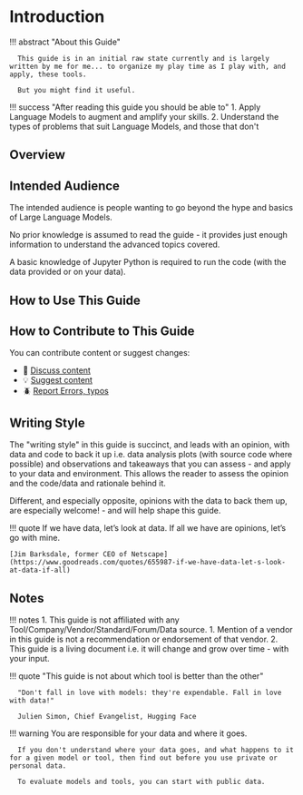 # Introduction

!!! abstract "About this Guide"

      This guide is in an initial raw state currently and is largely written by me for me... to organize my play time as I play with, and apply, these tools.

      But you might find it useful.

!!! success "After reading this guide you should be able to"
    1. Apply Language Models to augment and amplify your skills.
    2. Understand the types of problems that suit Language Models, and those that don't

## Overview




## Intended Audience

The intended audience is people wanting to go beyond the hype and basics of Large Language Models.

No prior knowledge is assumed to read the guide - it provides just enough information to understand the advanced topics covered.

A basic knowledge of Jupyter Python is required to run the code (with the data provided or on your data).


## How to Use This Guide


## How to Contribute to This Guide

 You can contribute content or suggest changes:

* 💬 [Discuss content](https://github.com/CyberSecAI/CyberSecAI.github.io/discussions)
* 💡 [Suggest content](https://github.com/CyberSecAI/CyberSecAI.github.io/issues/)
* 🪲 [Report Errors, typos](https://github.com/CyberSecAI/CyberSecAI.github.io/issues/)

## Writing Style
The "writing style" in this guide is succinct, and leads with an opinion, with data and code to back it up i.e. data analysis plots (with source code where possible) and observations and takeaways that you can assess - and apply to your data and environment. This allows the reader to assess the opinion and the code/data and rationale behind it.

Different, and especially opposite, opinions with the data to back them up, are especially welcome! - and will help shape this guide.

!!! quote
    If we have data, let’s look at data. If all we have are opinions, let’s go with mine.
    
    [Jim Barksdale, former CEO of Netscape](https://www.goodreads.com/quotes/655987-if-we-have-data-let-s-look-at-data-if-all) 

## Notes
!!! notes
      1. This guide is not affiliated with any Tool/Company/Vendor/Standard/Forum/Data source. 
           1. Mention of a vendor in this guide is not a recommendation or endorsement of that vendor. 
      2.  This guide is a living document i.e. it will change and grow over time - with your input.




!!! quote "This guide is not about which tool is better than the other"

      "Don't fall in love with models: they're expendable. Fall in love with data!" 

      Julien Simon, Chief Evangelist, Hugging Face


!!! warning
      You are responsible for your data and where it goes. 

      If you don't understand where your data goes, and what happens to it for a given model or tool, then find out before you use private or personal data.
      
      To evaluate models and tools, you can start with public data.
      
      